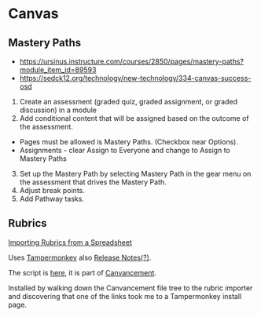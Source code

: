# Canvas

## Mastery Paths

* https://ursinus.instructure.com/courses/2850/pages/mastery-paths?module_item_id=89593
* https://sedck12.org/technology/new-technology/334-canvas-success-osd

1. Create an assessment (graded quiz, graded assignment, or graded discussion) in a module
2. Add conditional content that will be assigned based on the outcome of the assessment.
  - Pages must be allowed is Mastery Paths. (Checkbox near Options).
  - Assignments - clear Assign to Everyone and change to Assign to Mastery Paths
3. Set up the Mastery Path by selecting Mastery Path in the gear menu on the assessment that drives the Mastery Path.
4. Adjust break points.
5. Add Pathway tasks.

## Rubrics

[Importing Rubrics from a Spreadsheet](https://community.canvaslms.com/docs/DOC-8844)

Uses [Tampermonkey](http://tampermonkey.net) also [Release Notes(?)](http://tampermonkey.net/index.php?version=4.6.5757&ext=G3XV&updated=true).

The script is [here](https://raw.githubusercontent.com/jamesjonesmath/canvancement/master/rubrics/import-rubric/import-rubric.user.js), it is part of [Canvancement](https://github.com/jamesjonesmath/canvancement).

Installed by walking down the Canvancement file tree to the rubric importer and discovering that one of the links took me to a Tampermonkey install page.
